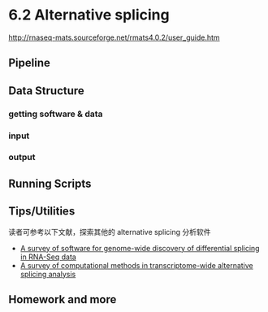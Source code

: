 # 6.2 Alternative splicing

http://rnaseq-mats.sourceforge.net/rmats4.0.2/user_guide.htm

## Pipeline

## Data Structure

### getting software & data

### input

### output

## Running Scripts

## Tips/Utilities

读者可参考以下文献，探索其他的 alternative splicing 分析软件

- [A survey of software for genome-wide discovery of differential splicing in RNA-Seq data](https://www.ncbi.nlm.nih.gov/pmc/articles/PMC3903050/)
- [A survey of computational methods in transcriptome-wide alternative splicing analysis](https://www.ncbi.nlm.nih.gov/pmc/articles/PMC5203768/)


## Homework and more




